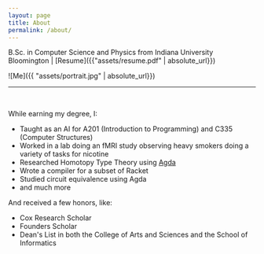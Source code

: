 ```yaml
---
layout: page
title: About
permalink: /about/
---
```


B.Sc. in Computer Science and Physics from Indiana University Bloomington \| [Resume]({{"assets/resume.pdf" | absolute_url}})

![Me]({{ "assets/portrait.jpg" | absolute_url}})

-----------------------------------------------

<br>

While earning my degree, I:

- Taught as an AI for A201 (Introduction to Programming) and C335 (Computer Structures)
- Worked in a lab doing an fMRI study observing heavy smokers doing a variety of tasks for nicotine
- Researched Homotopy Type Theory using [Agda](https://github.com/agda/agda)
- Wrote a compiler for a subset of Racket
- Studied circuit equivalence using Agda
- and much more

And received a few honors, like:

- Cox Research Scholar
- Founders Scholar
- Dean's List in both the College of Arts and Sciences and the School of Informatics
